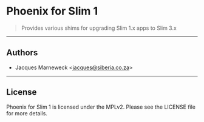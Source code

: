 # Phoenix for Slim 1

> Provides various shims for upgrading Slim 1.x apps to Slim 3.x

---

## Authors

 * Jacques Marneweck <<jacques@siberia.co.za>>

---

## License

Phoenix for Slim 1 is licensed under the MPLv2. Please see the LICENSE file for more details.
